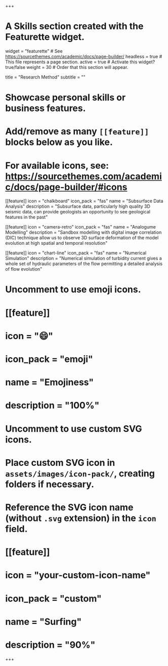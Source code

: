 +++
# A Skills section created with the Featurette widget.
widget = "featurette"  # See https://sourcethemes.com/academic/docs/page-builder/
headless = true  # This file represents a page section.
active = true  # Activate this widget? true/false
weight = 30  # Order that this section will appear.

title = "Research Method"
subtitle = ""

# Showcase personal skills or business features.
# 
# Add/remove as many `[[feature]]` blocks below as you like.
# 
# For available icons, see: https://sourcethemes.com/academic/docs/page-builder/#icons

[[feature]]
  icon = "chalkboard"
  icon_pack = "fas"
  name = "Subsurface Data Analysis"
  description = "Subsurface data, particularly high quality 3D seismic data, can provide geologists an opportunity to see geological features in the past"
  
[[feature]]
  icon = "camera-retro"
  icon_pack = "fas"
  name = "Analogume Modelling"
  description = "Sandbox modelling with digital image correlation (DIC) technique allow us to observe 3D surface deformation of the model evolution at high spatial and temporal resolution"  
  
[[feature]]
  icon = "chart-line"
  icon_pack = "fas"
  name = "Numerical Simulation"
  description = "Numerical simulation of turbidity current gives a whole set of hydraulic parameters of the flow permitting a detailed analysis of flow evolution"

# Uncomment to use emoji icons.
# [[feature]]
#  icon = ":smile:"
#  icon_pack = "emoji"
#  name = "Emojiness"
#  description = "100%"  

# Uncomment to use custom SVG icons.
# Place custom SVG icon in `assets/images/icon-pack/`, creating folders if necessary.
# Reference the SVG icon name (without `.svg` extension) in the `icon` field.
# [[feature]]
#  icon = "your-custom-icon-name"
#  icon_pack = "custom"
#  name = "Surfing"
#  description = "90%"

+++
